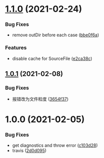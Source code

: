 # [1.1.0](https://github.com/searchfe/makit-recipe-tsc/compare/v1.0.1...v1.1.0) (2021-02-24)


### Bug Fixes

* remove outDir before each case ([bbe0f6a](https://github.com/searchfe/makit-recipe-tsc/commit/bbe0f6a7df4f65a042c724e7c86fea733f3eb3e8))


### Features

* disable cache for SourceFile ([e2ca38c](https://github.com/searchfe/makit-recipe-tsc/commit/e2ca38cc96d5dea639fa7584be77a4b768841f7f))

## [1.0.1](https://github.com/searchfe/makit-recipe-tsc/compare/v1.0.0...v1.0.1) (2021-02-08)


### Bug Fixes

* 报错改为文件粒度 ([3654f37](https://github.com/searchfe/makit-recipe-tsc/commit/3654f37770b945c19cebfe74ab60c2ee51c83722))

# 1.0.0 (2021-02-05)


### Bug Fixes

* get diagnostics and throw error ([c103d28](https://github.com/searchfe/makit-recipe-tsc/commit/c103d28881e542928c733cfe210ad6468ebf0807))
* travis ([2d0d095](https://github.com/searchfe/makit-recipe-tsc/commit/2d0d095fa004003c53b9a892f2cbe57cff64a5b1))
